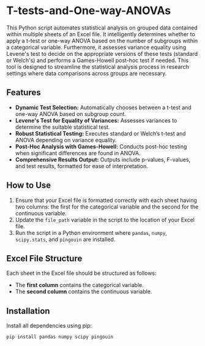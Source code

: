 # T-tests-and-One-way-ANOVAs
This Python script automates statistical analysis on grouped data contained within multiple sheets of an Excel file. It intelligently determines whether to apply a t-test or one-way ANOVA based on the number of subgroups within a categorical variable. Furthermore, it assesses variance equality using Levene's test to decide on the appropriate versions of these tests (standard or Welch's) and performs a Games-Howell post-hoc test if needed. This tool is designed to streamline the statistical analysis process in research settings where data comparisons across groups are necessary.

## Features
- **Dynamic Test Selection:** Automatically chooses between a t-test and one-way ANOVA based on subgroup count.
- **Levene's Test for Equality of Variances:** Assesses variances to determine the suitable statistical test.
- **Robust Statistical Testing:** Executes standard or Welch’s t-test and ANOVA depending on variance equality.
- **Post-Hoc Analysis with Games-Howell:** Conducts post-hoc testing when significant differences are found in ANOVA.
- **Comprehensive Results Output:** Outputs include p-values, F-values, and test results, formatted for ease of interpretation.

## How to Use
1. Ensure that your Excel file is formatted correctly with each sheet having two columns: the first for the categorical variable and the second for the continuous variable.
2. Update the `file_path` variable in the script to the location of your Excel file.
3. Run the script in a Python environment where `pandas`, `numpy`, `scipy.stats`, and `pingouin` are installed.

## Excel File Structure
Each sheet in the Excel file should be structured as follows:
- The **first column** contains the categorical variable.
- The **second column** contains the continuous variable.

## Installation
Install all dependencies using pip:
```bash
pip install pandas numpy scipy pingouin
